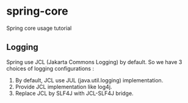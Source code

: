 spring-core
===========

Spring core usage tutorial




Logging
-------

Spring use JCL (Jakarta Commons Logging) by default. So we have 3 choices of logging configurations :

1. By default, JCL use JUL (java.util.logging) implementation.
2. Provide JCL implementation like log4j.
3. Replace JCL by SLF4J with JCL-SLF4J bridge.